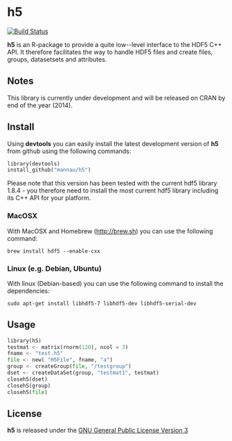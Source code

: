 # h5
[![Build Status](https://travis-ci.org/mannau/h5.svg?branch=master)](https://travis-ci.org/mannau/h5)

**h5** is an R-package to provide a quite low--level interface to the HDF5 C++ API. It therefore facilitates the way to handle HDF5 files and create files, groups, datasetsets and attributes. 

## Notes
This library is currently under development and will be released on CRAN by end of the year (2014).

## Install
Using **devtools** you can easily install the latest development version of **h5** from github using the following commands:

```python
library(devtools)
install_github("mannau/h5")
```

Please note that this version has been tested with the current hdf5 library 1.8.4 - you therefore need to install the most current hdf5 library including its C++ API for your platform.

### MacOSX
With MacOSX and Homebrew (http://brew.sh) you can use the following command:
```shell
brew install hdf5 --enable-cxx
```

### Linux (e.g. Debian, Ubuntu)
With linux (Debian-based) you can use the following command to install the dependencies:
```shell
sudo apt-get install libhdf5-7 libhdf5-dev libhdf5-serial-dev
```

## Usage

```python
library(h5)
testmat <- matrix(rnorm(120), ncol = 3)
fname <- "test.h5"
file <- new( "H5File", fname, "a")
group <- createGroup(file, "/testgroup")
dset <- createDataSet(group, "testmat1", testmat)
closeh5(dset)
closeh5(group)
closeh5(file)
```

## License
**h5** is released under the [GNU General Public License Version 3](http://www.gnu.org/copyleft/gpl.html)
